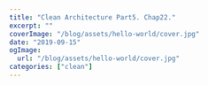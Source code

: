 ```yaml
---
title: "Clean Architecture Part5. Chap22."
excerpt: ""
coverImage: "/blog/assets/hello-world/cover.jpg"
date: "2019-09-15"
ogImage:
  url: "/blog/assets/hello-world/cover.jpg"
categories: ["clean"]
---
```


